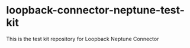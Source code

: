 # loopback-connector-neptune-test-kit
This is the test kit repository for Loopback Neptune Connector
